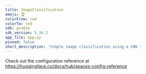 ```yaml
---
title: ImageClassification
emoji: 🏆
colorFrom: red
colorTo: red
sdk: gradio
sdk_version: 5.36.2
app_file: app.py
pinned: false
short_description: 'Simple image classification using a CNN '
---
```


Check out the configuration reference at https://huggingface.co/docs/hub/spaces-config-reference
